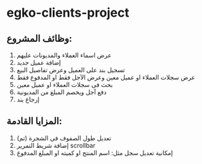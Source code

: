 # egko-clients-project

## وظائف المشروع:

1. عرض اسماء العملاء والمديونات عليهم
2. إضافة عميل جديد
3. تسجيل بند على العميل وعرض تفاصيل البيع
4. عرض سجلات العملاء او عميل معين وعرض الآجل فقط او المدفوع فقط
5. بحث فى سجلات العملاء او عميل معين
6. دفع آجل ويخصم المبلغ من المديونية
7. إرجاع بند


## المزايا القادمة:

1. تعديل طول الصفوف فى الشجرة   (تم)
2. إضافة شريط التمرير scrollbar
3. إمكانية تعديل سجل مثل: اسم المنتج او كميته او المبلغ المدفوع
